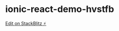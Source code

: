 # ionic-react-demo-hvstfb

[Edit on StackBlitz ⚡️](https://stackblitz.com/edit/ionic-react-demo-hvstfb)